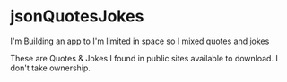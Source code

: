 # jsonQuotesJokes
I'm Building an app to I'm limited in space so I mixed quotes and jokes

These are Quotes & Jokes I found in public sites available to download. I don't take ownership.
